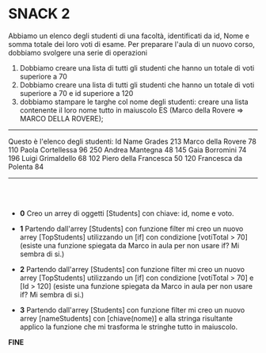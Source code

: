 # SNACK 2

Abbiamo un elenco degli studenti di una facoltà, identificati da id, Nome e somma totale dei loro voti di esame. Per preparare l'aula di un nuovo corso, dobbiamo svolgere una serie di operazioni

1. Dobbiamo creare una lista di tutti gli studenti che hanno un totale di voti superiore a 70
2. Dobbiamo creare una lista di tutti gli studenti che hanno un totale di voti superiore a 70 e id superiore a 120
3. dobbiamo stampare le targhe col nome degli studenti: creare una lista contenente il loro nome tutto in maiuscolo ES (Marco della Rovere => MARCO DELLA ROVERE);

---

Questo è l'elenco degli studenti:
Id Name Grades
213 Marco della Rovere 78
110 Paola Cortellessa 96
250 Andrea Mantegna 48
145 Gaia Borromini 74
196 Luigi Grimaldello 68
102 Piero della Francesca 50
120 Francesca da Polenta 84

---

<br>
<br>

- **0** Creo un arrey di oggetti [Students] con chiave: id, nome e voto.
- **1** Partendo dall'arrey [Students] con funzione filter mi creo un nuovo arrey [TopStudents] utilizzando un [if] con condizione [votiTotal > 70] (esiste una funzione spiegata da Marco in aula per non usare if? Mi sembra di si.)

- **2** Partendo dall'arrey [Students] con funzione filter mi creo un nuovo arrey [TopStudents] utilizzando un [if] con condizione [votiTotal > 70] e [Id > 120] (esiste una funzione spiegata da Marco in aula per non usare if? Mi sembra di si.)

- **3** Partendo dall'arrey [Students] con funzione filter mi creo un nuovo arrey [nameStudents] con [chiave(nome)] e alla stringa risultante applico la funzione che mi trasforma le stringhe tutto in maiuscolo.

**FINE**
